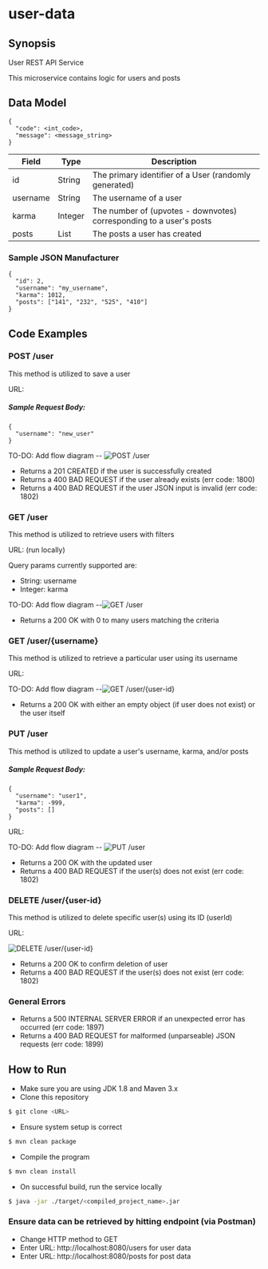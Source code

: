 # user-data
## Synopsis

User REST API Service

This microservice contains logic for users and posts


## Data Model

```
{
  "code": <int_code>,
  "message": <message_string>
}

```

|Field              |Type           |Description                                                                  |
|-------------------|---------------|-----------------------------------------------------------------------------|
|id     			|String         |The primary identifier of a User (randomly generated)   					                      |
|username           |String         |The username of a user                                                       |
|karma              |Integer        |The number of (upvotes - downvotes) corresponding to a user's posts            |
|posts              |List<String>   |The posts a user has created                                                 |



### Sample JSON Manufacturer

```
{
  "id": 2,
  "username": "my_username",
  "karma": 1012,
  "posts": ["141", "232", "525", "410"]
}
```

## Code Examples

### POST /user

This method is utilized to save a user

URL:

##### Sample Request Body:
```
{
  "username": "new_user"
}
```
TO-DO: Add flow diagram -- ![POST /user](misc/POST_user.png "POST /user diagram")

- Returns a 201 CREATED if the user is successfully created
- Returns a 400 BAD REQUEST if the user already exists (err code: 1800)
- Returns a 400 BAD REQUEST if the user JSON input is invalid (err code: 1802)

### GET /user

This method is utilized to retrieve users with filters

URL: (run locally)

Query params currently supported are:
- String: username
- Integer: karma


TO-DO: Add flow diagram --![GET /user](misc/GET_user.png "GET /user diagram")

- Returns a 200 OK with 0 to many users matching the criteria


### GET /user/{username}

This method is utilized to retrieve a particular user using its username

URL:

TO-DO: Add flow diagram --![GET /user/{user-id}](misc/GET_user_by_id.png "GET /user/{user-id} diagram")

- Returns a 200 OK with either an empty object (if user does not exist) or the user itself


### PUT /user

This method is utilized to update a user's username, karma, and/or posts

##### Sample Request Body:
```
{
  "username": "user1",
  "karma": -999,
  "posts": []
}
```

URL:

TO-DO: Add flow diagram -- ![PUT /user](misc/PUT_user.png "PUT /user diagram")

- Returns a 200 OK with the updated user
- Returns a 400 BAD REQUEST if the user(s) does not exist (err code: 1802)

### DELETE /user/{user-id}

This method is utilized to delete specific user(s) using its ID (userId)


URL:

![DELETE /user/{user-id}](misc/DELETE_user.png "DELETE /user/{user-id} diagram")

- Returns a 200 OK to confirm deletion of user
- Returns a 400 BAD REQUEST if the user(s) does not exist (err code: 1802)

### General Errors
- Returns a 500 INTERNAL SERVER ERROR if an unexpected error has occurred (err code: 1897)
- Returns a 400 BAD REQUEST for malformed (unparseable) JSON requests (err code: 1899)


## How to Run

* Make sure you are using JDK 1.8 and Maven 3.x
* Clone this repository

````bash
$ git clone <URL>
````

* Ensure system setup is correct
````bash
$ mvn clean package
````

* Compile the program
````bash
$ mvn clean install
````

* On successful build, run the service locally
````bash
$ java -jar ./target/<compiled_project_name>.jar
````

### Ensure data can be retrieved by hitting endpoint (via Postman)
- Change HTTP method to GET
- Enter URL: http://localhost:8080/users for user data
- Enter URL: http://localhost:8080/posts for post data


